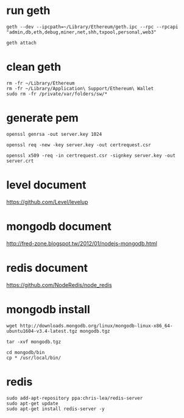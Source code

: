 # run geth
```
geth --dev --ipcpath=~/Library/Ethereum/geth.ipc --rpc --rpcapi "admin,db,eth,debug,miner,net,shh,txpool,personal,web3"

geth attach
```

# clean geth
```
rm -fr ~/Library/Ethereum
rm -fr ~/Library/Application\ Support/Ethereum\ Wallet
sudo rm -fr /private/var/folders/sw/*
```


# generate pem
```
openssl genrsa -out server.key 1024

openssl req -new -key server.key -out certrequest.csr

openssl x509 -req -in certrequest.csr -signkey server.key -out server.crt
```

# level document
https://github.com/Level/levelup

# mongodb document
http://fred-zone.blogspot.tw/2012/01/nodejs-mongodb.html

# redis document
https://github.com/NodeRedis/node_redis


# mongodb install
```
wget http://downloads.mongodb.org/linux/mongodb-linux-x86_64-ubuntu1604-v3.4-latest.tgz mongodb.tgz

tar -xvf mongodb.tgz

cd mongodb/bin
cp * /usr/local/bin/
```


# redis
```
sudo add-apt-repository ppa:chris-lea/redis-server
sudo apt-get update
sudo apt-get install redis-server -y
```